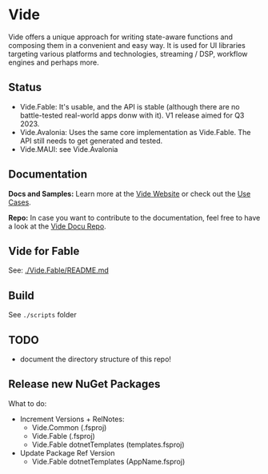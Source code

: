 # Vide

Vide offers a unique approach for writing state-aware functions and composing them in a convenient and easy way. It is used for UI libraries targeting various platforms and technologies, streaming / DSP, workflow engines and perhaps more.

## Status

- Vide.Fable: It's usable, and the API is stable (although there are no battle-tested real-world apps donw with it). V1 release aimed for Q3 2023.
- Vide.Avalonia: Uses the same core implementation as Vide.Fable. The API still needs to get generated and tested.
- Vide.MAUI: see Vide.Avalonia

## Documentation

**Docs and Samples:** Learn more at the [Vide Website](https://vide-dev.io) or check out the [Use Cases](./Vide.Fable/src/DevApp/src/UseCases).

**Repo:** In case you want to contribute to the documentation, feel free to have a look at the [Vide Docu Repo](https://github.com/RonaldSchlenker/Vide.docs).

## Vide for Fable

See: [./Vide.Fable/README.md](./Vide.Fable/README.md)

## Build

See `./scripts` folder

## TODO

- document the directory structure of this repo!

## Release new NuGet Packages

What to do:

* Increment Versions + RelNotes:
	* Vide.Common (.fsproj)
	* Vide.Fable (.fsproj)
	* Vide.Fable dotnetTemplates (templates.fsproj)
* Update Package Ref Version
	* Vide.Fable dotnetTemplates (AppName.fsproj)
